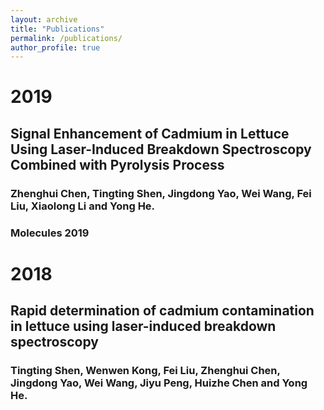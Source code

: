 ```yaml
---
layout: archive
title: "Publications"
permalink: /publications/
author_profile: true
---
```


# 2019  
## Signal Enhancement of Cadmium in Lettuce Using Laser-Induced Breakdown Spectroscopy Combined with Pyrolysis Process  
### **Zhenghui Chen**, Tingting Shen, Jingdong Yao, Wei Wang, Fei Liu, Xiaolong Li and Yong He.  
### Molecules 2019

# 2018  
## Rapid determination of cadmium contamination in lettuce using laser-induced breakdown spectroscopy  
### Tingting Shen, Wenwen Kong, Fei Liu, **Zhenghui Chen**, Jingdong Yao, Wei Wang, Jiyu Peng, Huizhe Chen and Yong He.
